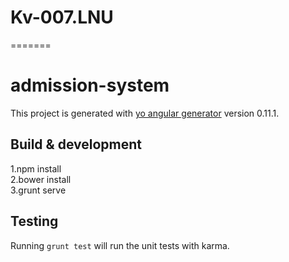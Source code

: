 # Kv-007.LNU
=======
# admission-system

This project is generated with [yo angular generator](https://github.com/yeoman/generator-angular)
version 0.11.1.

## Build & development

1.npm install  
2.bower install  
3.grunt serve  

## Testing

Running `grunt test` will run the unit tests with karma.
